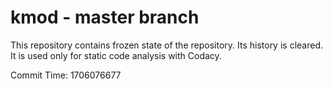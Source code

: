 # kmod - master branch

This repository contains frozen state of the repository.
Its history is cleared. It is used only for static code
analysis with Codacy.

Commit Time: 1706076677
